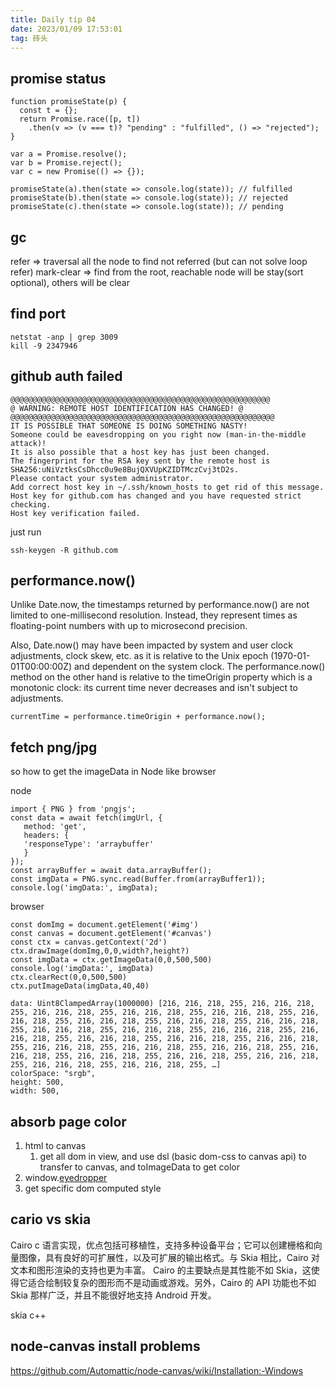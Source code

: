 ```yaml
---
title: Daily tip 04
date: 2023/01/09 17:53:01
tag: 砖头
---
```


## promise status
```
function promiseState(p) {
  const t = {};
  return Promise.race([p, t])
    .then(v => (v === t)? "pending" : "fulfilled", () => "rejected");
}

var a = Promise.resolve();
var b = Promise.reject();
var c = new Promise(() => {});

promiseState(a).then(state => console.log(state)); // fulfilled
promiseState(b).then(state => console.log(state)); // rejected
promiseState(c).then(state => console.log(state)); // pending
```

## gc

refer => traversal all the node to find not referred (but can not solve loop refer)
mark-clear => find from the root, reachable node will be stay(sort optional), others will be clear

## find port

```
netstat -anp | grep 3009
kill -9 2347946
```

## github auth failed

```
@@@@@@@@@@@@@@@@@@@@@@@@@@@@@@@@@@@@@@@@@@@@@@@@@@@@@@@@@@
@ WARNING: REMOTE HOST IDENTIFICATION HAS CHANGED! @
@@@@@@@@@@@@@@@@@@@@@@@@@@@@@@@@@@@@@@@@@@@@@@@@@@@@@@@@@@@
IT IS POSSIBLE THAT SOMEONE IS DOING SOMETHING NASTY!
Someone could be eavesdropping on you right now (man-in-the-middle attack)!
It is also possible that a host key has just been changed.
The fingerprint for the RSA key sent by the remote host is
SHA256:uNiVztksCsDhcc0u9e8BujQXVUpKZIDTMczCvj3tD2s.
Please contact your system administrator.
Add correct host key in ~/.ssh/known_hosts to get rid of this message.
Host key for github.com has changed and you have requested strict checking.
Host key verification failed.
```

just run

```
ssh-keygen -R github.com
```

## performance.now()

Unlike Date.now, the timestamps returned by performance.now() are not limited to one-millisecond resolution. Instead, they represent times as floating-point numbers with up to microsecond precision.

Also, Date.now() may have been impacted by system and user clock adjustments, clock skew, etc. as it is relative to the Unix epoch (1970-01-01T00:00:00Z) and dependent on the system clock. The performance.now() method on the other hand is relative to the timeOrigin property which is a monotonic clock: its current time never decreases and isn't subject to adjustments.

`currentTime = performance.timeOrigin + performance.now();`

## fetch png/jpg

so how to get the imageData in Node like browser

node

```
import { PNG } from 'pngjs';
const data = await fetch(imgUrl, {
   method: 'get',
   headers: {
   'responseType': 'arraybuffer'
   }
});
const arrayBuffer = await data.arrayBuffer();
const imgData = PNG.sync.read(Buffer.from(arrayBuffer1));
console.log('imgData:', imgData);
```

browser

```
const domImg = document.getElement('#img')
const canvas = document.getElement('#canvas')
const ctx = canvas.getContext('2d')
ctx.drawImage(domImg,0,0,width?,height?)
const imgData = ctx.getImageData(0,0,500,500)
console.log('imgData:', imgData)
ctx.clearRect(0,0,500,500)
ctx.putImageData(imgData,40,40)
```

```
data: Uint8ClampedArray(1000000) [216, 216, 218, 255, 216, 216, 218, 255, 216, 216, 218, 255, 216, 216, 218, 255, 216, 216, 218, 255, 216, 216, 218, 255, 216, 216, 218, 255, 216, 216, 218, 255, 216, 216, 218, 255, 216, 216, 218, 255, 216, 216, 218, 255, 216, 216, 218, 255, 216, 216, 218, 255, 216, 216, 218, 255, 216, 216, 218, 255, 216, 216, 218, 255, 216, 216, 218, 255, 216, 216, 218, 255, 216, 216, 218, 255, 216, 216, 218, 255, 216, 216, 218, 255, 216, 216, 218, 255, 216, 216, 218, 255, 216, 216, 218, 255, 216, 216, 218, 255, …]
colorSpace: "srgb",
height: 500,
width: 500,
```

## absorb page color

1. html to canvas
   1. get all dom in view, and use dsl (basic dom-css to canvas api) to transfer to canvas, and toImageData to get color
2. window.[eyedropper](https://developer.mozilla.org/en-US/docs/Web/API/EyeDropper)
3. get specific dom computed style

## cario vs skia

Cairo c 语言实现，优点包括可移植性，支持多种设备平台；它可以创建栅格和向量图像，具有良好的可扩展性，以及可扩展的输出格式。与 Skia 相比，Cairo 对文本和图形渲染的支持也更为丰富。
Cairo 的主要缺点是其性能不如 Skia，这使得它适合绘制较复杂的图形而不是动画或游戏。另外，Cairo 的 API 功能也不如 Skia 那样广泛，并且不能很好地支持 Android 开发。

skia c++

## node-canvas install problems

https://github.com/Automattic/node-canvas/wiki/Installation:-Windows
